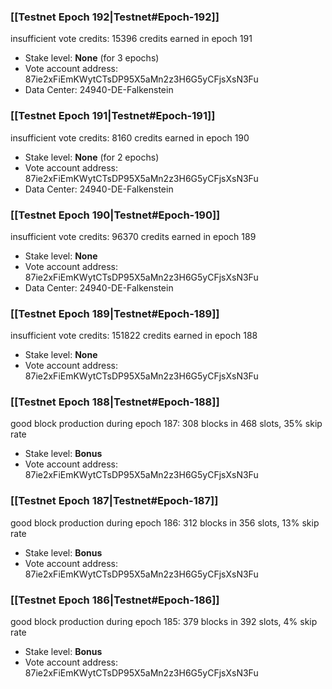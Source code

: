 ### [[Testnet Epoch 192|Testnet#Epoch-192]]
insufficient vote credits: 15396 credits earned in epoch 191
* Stake level: **None** (for 3 epochs)
* Vote account address: 87ie2xFiEmKWytCTsDP95X5aMn2z3H6G5yCFjsXsN3Fu
* Data Center: 24940-DE-Falkenstein
### [[Testnet Epoch 191|Testnet#Epoch-191]]
insufficient vote credits: 8160 credits earned in epoch 190
* Stake level: **None** (for 2 epochs)
* Vote account address: 87ie2xFiEmKWytCTsDP95X5aMn2z3H6G5yCFjsXsN3Fu
* Data Center: 24940-DE-Falkenstein
### [[Testnet Epoch 190|Testnet#Epoch-190]]
insufficient vote credits: 96370 credits earned in epoch 189
* Stake level: **None**
* Vote account address: 87ie2xFiEmKWytCTsDP95X5aMn2z3H6G5yCFjsXsN3Fu
* Data Center: 24940-DE-Falkenstein
### [[Testnet Epoch 189|Testnet#Epoch-189]]
insufficient vote credits: 151822 credits earned in epoch 188
* Stake level: **None**
* Vote account address: 87ie2xFiEmKWytCTsDP95X5aMn2z3H6G5yCFjsXsN3Fu
### [[Testnet Epoch 188|Testnet#Epoch-188]]
good block production during epoch 187: 308 blocks in 468 slots, 35% skip rate
* Stake level: **Bonus**
* Vote account address: 87ie2xFiEmKWytCTsDP95X5aMn2z3H6G5yCFjsXsN3Fu
### [[Testnet Epoch 187|Testnet#Epoch-187]]
good block production during epoch 186: 312 blocks in 356 slots, 13% skip rate
* Stake level: **Bonus**
* Vote account address: 87ie2xFiEmKWytCTsDP95X5aMn2z3H6G5yCFjsXsN3Fu
### [[Testnet Epoch 186|Testnet#Epoch-186]]
good block production during epoch 185: 379 blocks in 392 slots, 4% skip rate
* Stake level: **Bonus**
* Vote account address: 87ie2xFiEmKWytCTsDP95X5aMn2z3H6G5yCFjsXsN3Fu
